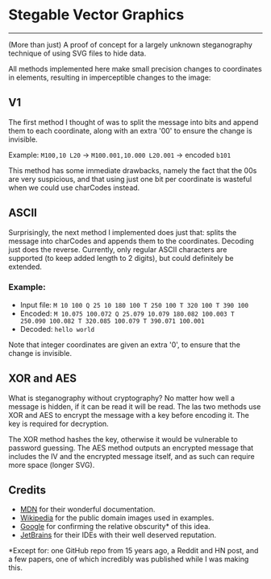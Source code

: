 # Stegable Vector Graphics
---

(More than just) A proof of concept for a largely unknown steganography technique of using SVG files to hide data.

All methods implemented here make small precision changes to coordinates in <path> elements,
resulting in imperceptible changes to the image:

## V1

The first method I thought of was to split the message into bits and append them to each coordinate,
along with an extra '00' to ensure the change is invisible.

Example: `M100,10 L20` -> `M100.001,10.000 L20.001` -> encoded `b101`

This method has some immediate drawbacks, namely the fact that the 00s are very suspicious,
and that using just one bit per coordinate is wasteful when we could use charCodes instead.

## ASCII

Surprisingly, the next method I implemented does just that: splits the message into charCodes and
appends them to the coordinates. Decoding just does the reverse. Currently, only regular ASCII characters are supported
(to keep added length to 2 digits), but could definitely be extended.

### Example:

- Input file: `M 10 100 Q 25 10 180 100 T 250 100 T 320 100 T 390 100`
- Encoded: `M 10.075 100.072 Q 25.079 10.079 180.082 100.003 T 250.090 100.082 T 320.085 100.079 T 390.071 100.001`
- Decoded: `hello world`

Note that integer coordinates are given an extra '0', to ensure that the change is invisible.

## XOR and AES

What is steganography without cryptography? No matter how well a message is hidden, if it can be read it will be read.
The las two methods use XOR and AES to encrypt the message with a key before encoding it.
The key is required for decryption.

The XOR method hashes the key, otherwise it would be vulnerable to password guessing.
The AES method outputs an encrypted message that includes the IV and the encrypted message itself,
and as such can require more space (longer SVG).

## Credits

- [MDN](https://developer.mozilla.org/en-US/docs) for their wonderful documentation.
- [Wikipedia](https://en.wikipedia.org/wiki) for the public domain images used in examples.
- [Google](https://google.com/search?q=why+click+this%2C+do+you+not+know+what+google+is%3F) for confirming the relative
  obscurity* of this idea.
- [JetBrains](https://jetbrains.com) for their IDEs with their well deserved reputation.

*Except for: one GitHub repo from 15 years ago, a Reddit and HN post, and a few papers,
one of which incredibly was published while I was making this.
